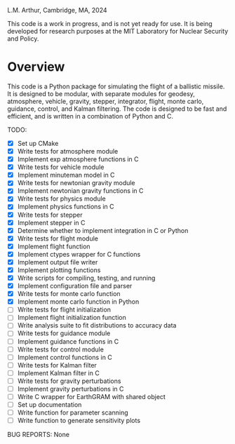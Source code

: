 L.M. Arthur, Cambridge, MA, 2024

This code is a work in progress, and is not yet ready for use. It is being developed for research purposes at the MIT Laboratory for Nuclear Security and Policy. 

# Overview
This code is a Python package for simulating the flight of a ballistic missile. It is designed to be modular, with separate modules for geodesy, atmosphere, vehicle, gravity, stepper, integrator, flight, monte carlo, guidance, control, and Kalman filtering. The code is designed to be fast and efficient, and is written in a combination of Python and C.

TODO: 
- [X] Set up CMake 
- [X] Write tests for atmosphere module
- [X] Implement exp atmosphere functions in C
- [X] Write tests for vehicle module
- [X] Implement minuteman model in C
- [X] Write tests for newtonian gravity module
- [X] Implement newtonian gravity functions in C
- [X] Write tests for physics module
- [X] Implement physics functions in C
- [X] Write tests for stepper
- [X] Implement stepper in C
- [X] Determine whether to implement integration in C or Python
- [X] Write tests for flight module
- [X] Implement flight function
- [X] Implement ctypes wrapper for C functions
- [X] Implement output file writer
- [X] Implement plotting functions
- [X] Write scripts for compiling, testing, and running
- [X] Implement configuration file and parser
- [X] Write tests for monte carlo function
- [X] Implement monte carlo function in Python
- [ ] Write tests for flight initialization
- [ ] Implement flight initialization function
- [ ] Write analysis suite to fit distributions to accuracy data
- [ ] Write tests for guidance module
- [ ] Implement guidance functions in C
- [ ] Write tests for control module
- [ ] Implement control functions in C
- [ ] Write tests for Kalman filter
- [ ] Implement Kalman filter in C
- [ ] Write tests for gravity perturbations
- [ ] Implement gravity perturbations in C
- [ ] Write C wrapper for EarthGRAM with shared object
- [ ] Set up documentation
- [ ] Write function for parameter scanning
- [ ] Write function to generate sensitivity plots

BUG REPORTS: None
